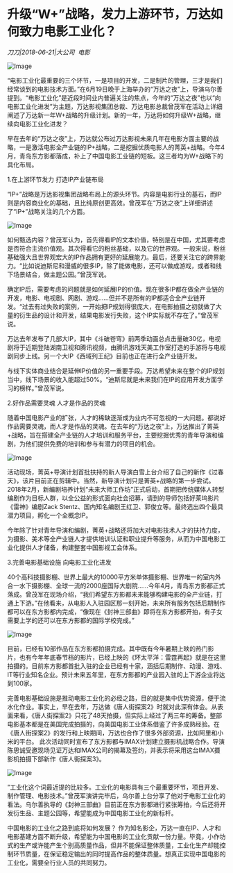 # 升级“W+”战略，发力上游环节，万达如何致力电影工业化？

*刀刀|2018-06-21|大公司 
                                                电影*

![Image](http://p1.pstatp.com/large/pgc-image/1529632309308eee0af4e3f)

“电影工业化最重要的三个环节，一是项目的开发，二是制片的管理，三才是我们经常谈到的电影技术方面。”在6月19日晚于上海举办的“万达之夜”上，导演乌尔善提到。“电影工业化”是近段时间业内普遍关注的焦点，今年的“万达之夜”也以“向电影工业化进发”为主题，万达影视集团总裁、万达电影总裁曾茂军在活动上详细阐述了万达新一年W+战略的升级计划。新的一年，万达将如何升级W+战略，继续向电影工业化进发？

早在去年的“万达之夜”上，万达就公布过万达影视未来几年在电影方面主要的战略，一是激活电影全产业链的IP+战略，二是挖掘优质电影人的菁英+战略。今年4月，青岛东方影都落成，补上了中国电影工业链的短板。这三者均为W+战略下的具化布局。

1.在上游环节发力 打造IP产业链布局

“IP+”战略是万达影视集团战略布局上的源头环节。内容是电影行业的基石，而IP 则是内容商业化的基础，且比纯原创更高效。曾茂军在“万达之夜”上详细讲述了“IP+”战略关注的几个方面。

![Image](http://p3.pstatp.com/large/pgc-image/1529632309407a0e214e729)

如何甄选内容？曾茂军认为，首先得看IP的文本价值，特别是在中国，尤其要考虑是否符合主流价值观。其次得看它的粉丝基础，以及它的世界观。一般来说，粉丝基础强大且世界观宏大的IP作品拥有更好的延展能力。最后，还要关注它的跨界能力。“比如说迪斯尼和漫威的很多IP，除了能做电影，还可以做成游戏，或者和线下场景结合，做主题公园。”曾茂军说。

确定IP后，需要考虑的问题就是如何延展IP的价值。现在很多IP都在做全产业链的开发，电影、电视剧、网剧、游戏……但并不是所有的IP都适合全产业链开发。“过去有过失败的案例，一开始把IP规划得很庞大，在电影拍摄之初就做了大量的衍生品的设计和开发，结果电影发行失败，这个IP实际就不存在了。”曾茂军说。

万达去年发布了几部大IP，其中《斗破苍穹》前两季动画总点击量破30亿，电视剧将于近期登陆湖南卫视和腾讯视频，由腾讯游戏天美工作室打造的手游将与电视剧同步上线。另一个大IP《西域列王纪》目前也正在进行全产业链开发。

与线下实体商业结合是延伸IP价值的另一重要手段。万达希望未来在整个的IP规划当中，线下场景的收入能超过50%。“迪斯尼就是未来我们在IP的应用开发方面学习的榜样。”曾茂军说。

2.好作品需要灵魂 人才是作品的灵魂

随着中国电影产业的扩张，人才的稀缺逐渐成为业内不可忽视的一大问题。都说好作品需要灵魂，而人才是作品的灵魂。在去年的“万达之夜”上，万达推出了菁英+战略，旨在搭建全产业链的人才培训和服务平台，主要挖掘优秀的青年导演和编剧，为他们提供免费的培训和参与有潜力的项目的机会。

![Image](http://p1.pstatp.com/large/pgc-image/152963230938717f6e0e050)

活动现场，菁英+导演计划首批扶持的新人导演白雪上台介绍了自己的新作《过春天》，该片目前正在剪辑中。当然，新导演计划只是菁英+战略的第一步尝试。2018年2月，新编剧培养计划“未来大师工作坊”正式启动，首期把传统媒体人转型编剧作为目标人群，以全公益的形式面向社会招募，请到的导师包括好莱坞影片《雷神》编剧Zack Stentz、国内知名编剧王红卫、郭俊立等。最终选出四个最具潜力项目，孵化一个全概念IP。

今年除了针对青年导演和编剧，菁英+战略还将加大对电影技术人才的扶持力度，为摄影、美术等全产业链人才提供培训认证和职业提升等服务，从而为中国电影工业化提供人才储备，构建整套中国影视工会体系。

3.完善电影基础设施 向电影工业化进发

40个高科技摄影棚、世界上最大的10000平方米单体摄影棚、世界唯一的室内外合一水下摄影棚、全球一流的2000座国际大剧院……今年4月，青岛东方影都正式落成。曾茂军在现场介绍，“我们希望东方影都未来能够构建电影的全产业链，打通上下游。”在他看来，从电影人入驻园区那一刻开始，未来所有服务包括后期制作都可以在东方影都内完成，“像现在《封神三部曲》即将在东方影都开拍，有子女需要上学的还可以在东方影都的国际学校完成。”

![Image](http://p9.pstatp.com/large/pgc-image/15296323095038ce46c7e30)

目前，已经有10部作品在东方影都拍摄完成。其中既有今年暑期上映的热门影片，也有今年年底春节档的影片，已经上映的《环太平洋：雷霆再起》就是在这里拍摄的。目前东方影都首批入驻的企业已经有十家，涵括后期制作、动漫、游戏、IT等行业知名企业。预计未来五年里，在东方影都的产业园入驻的上下游企业将达到100家。

完善电影基础设施是推动电影工业化的必经之路，目的就是集中优势资源，便于流水化作业。事实上，早在去年，万达做《唐人街探案2》时就对此深有体会。从表面来看，《唐人街探案2》只花了48天拍摄，但实际上经过了两三年的筹备。整部电影基本都是在美国完成拍摄的，向美国电影工业体系借鉴了许多成熟经验。在《唐人街探案2》的发行和上映期间，万达也合作了很多外部资源，比如阿里和小米的平台。 此次活动同时宣布了东方影都与IMAX计划建立摄影机战略合作。导演陈思诚受邀现场见证万达和IMAX公司的揭幕及签约，并表示将采用这台IMAX摄影机拍摄下部新作《唐人街探案3》。

![Image](http://p3.pstatp.com/large/pgc-image/1529632309363e19027c0a2)

“工业化这个词最近提的比较多。工业化的电影具有三个最重要环节，项目开发、制作管理、电影技术。”曾茂军演讲完毕后，乌尔善上台分享了他对于电影工业化的看法。乌尔善执导的《封神三部曲》目前正在东方影都进行紧张筹拍，今后还将开发衍生品、主题公园等，希望能成为中国电影工业化的新标杆。

中国电影的工业化之路到底将如何发展？ 作为知名影企，万达一直在IP、人才和电影基建方面不断升级，希望能为中国电影的工业化贡献一份力量。毕竟，小作坊式的生产或许能产生个别高质量作品，但并不能保证整体质量，工业化生产却能控制环节质量，在保证稳定输出的同时提高作品的整体质量。想真正实现中国电影的工业化，需要全行业人员的共同努力。

